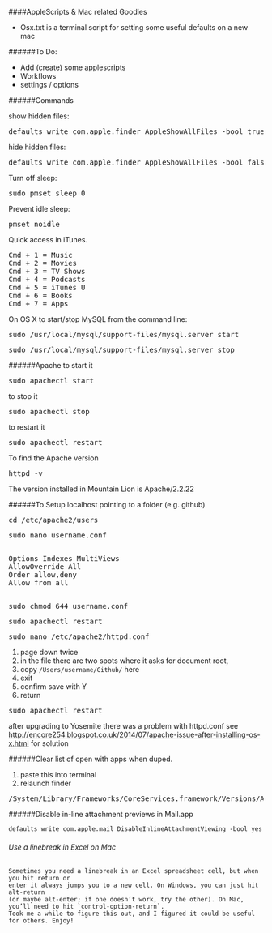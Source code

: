 ####AppleScripts & Mac related Goodies

+ Osx.txt is a terminal script for setting some useful defaults on a new mac


######To Do:
+ Add (create) some applescripts
+ Workflows
+ settings / options



######Commands

show hidden files:
<pre>defaults write com.apple.finder AppleShowAllFiles -bool true</pre>
hide hidden files:
<pre>defaults write com.apple.finder AppleShowAllFiles -bool false</pre>
Turn off sleep:
<pre>sudo pmset sleep 0</pre>
Prevent idle sleep:
<pre>pmset noidle</pre>
Quick access in iTunes.
<pre>
Cmd + 1 = Music
Cmd + 2 = Movies
Cmd + 3 = TV Shows
Cmd + 4 = Podcasts
Cmd + 5 = iTunes U
Cmd + 6 = Books
Cmd + 7 = Apps
</pre>

On OS X to start/stop MySQL from the command line:
<pre>
sudo /usr/local/mysql/support-files/mysql.server start
</pre>

<pre>
sudo /usr/local/mysql/support-files/mysql.server stop
</pre>


######Apache
to start it
<pre>
sudo apachectl start
</pre>
to stop it
<pre>
sudo apachectl stop
</pre>
to restart it
<pre>
sudo apachectl restart
</pre>
To find the Apache version
<pre>
httpd -v
</pre>
The version installed in Mountain Lion is Apache/2.2.22

######To Setup localhost pointing to a folder (e.g. github)
<pre>cd /etc/apache2/users</pre>
<pre>sudo nano username.conf</pre>
<pre><Directory "/Users/username/Github/">
Options Indexes MultiViews
AllowOverride All
Order allow,deny
Allow from all
</Directory>
</pre>
<pre>sudo chmod 644 username.conf</pre>
<pre>sudo apachectl restart</pre>
<pre>sudo nano /etc/apache2/httpd.conf</pre>
1. page down twice
2. in the file there are two spots where it asks for document root, 
3. copy `/Users/username/Github/` here
4. exit
5. confirm save with Y
6. return

<pre>sudo apachectl restart</pre>

after upgrading to Yosemite there was a problem with httpd.conf
see http://encore254.blogspot.co.uk/2014/07/apache-issue-after-installing-os-x.html
for solution

######Clear list of open with apps when duped.
1. paste this into terminal
2. relaunch finder

<pre>
/System/Library/Frameworks/CoreServices.framework/Versions/A/Frameworks/LaunchServices.framework/Versions/A/Support/lsregister -kill -r -domain local -domain system -domain user  
</pre>

######Disable in-line attachment previews in Mail.app

    defaults write com.apple.mail DisableInlineAttachmentViewing -bool yes


###### Use a linebreak in Excel on Mac

    Sometimes you need a linebreak in an Excel spreadsheet cell, but when you hit return or 
    enter it always jumps you to a new cell. On Windows, you can just hit alt-return 
    (or maybe alt-enter; if one doesn’t work, try the other). On Mac, you’ll need to hit `control-option-return`.
    Took me a while to figure this out, and I figured it could be useful for others. Enjoy!
